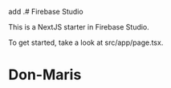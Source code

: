 add .# Firebase Studio

This is a NextJS starter in Firebase Studio.

To get started, take a look at src/app/page.tsx.
# Don-Maris
